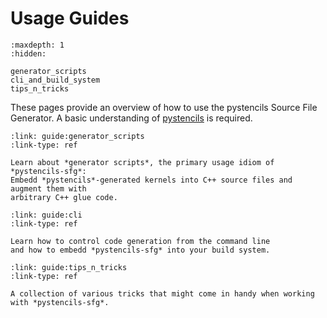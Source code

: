 # Usage Guides

```{toctree}
:maxdepth: 1
:hidden:

generator_scripts
cli_and_build_system
tips_n_tricks
```

These pages provide an overview of how to use the pystencils Source File Generator.
A basic understanding of [pystencils](https://pycodegen.pages.i10git.cs.fau.de/pystencils/index.html)
is required.

```{card} Writing Generator Scripts
:link: guide:generator_scripts
:link-type: ref

Learn about *generator scripts*, the primary usage idiom of *pystencils-sfg*:
Embedd *pystencils*-generated kernels into C++ source files and augment them with
arbitrary C++ glue code.
```

```{card} CLI and Build System Integration
:link: guide:cli
:link-type: ref

Learn how to control code generation from the command line
and how to embedd *pystencils-sfg* into your build system.
```

```{card} Tips and Tricks
:link: guide:tips_n_tricks
:link-type: ref

A collection of various tricks that might come in handy when working with *pystencils-sfg*.
```
